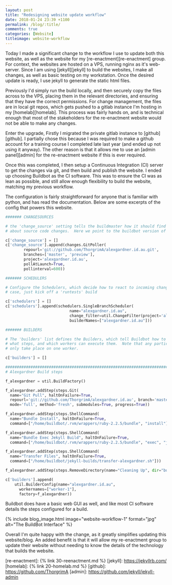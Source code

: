 ```yaml
---
layout: post
title: "Redesigning website update workflow"
date: 2018-01-24 23:39 +1100
permalink: /blog/:title/
comments: true
categories: [Website]
titleimage: website-workflow
---
```


Today I made a significant change to the workflow I use to update both this website, as well as the website for my [re-enactment][re-enactment] group. For context, the websites are hosted on a VPS, running nginx as it's web-server. Since I am using [jekyll][jekyll] to build the websites, I make all changes, as well as basic testing on my workstation. Once the desired update is ready, I use jekyll to generate the static html files.

Previously I'd simply run the build locally, and then securely copy the files across to the VPS, placing them in the relevant directories, and ensuring that they have the correct permissions. For change management, the files are in local git repos, which gets pushed to a gitlab instance I'm hosting in my [homelab][homelab]. This process was fairly hands on, and is technical enough that most of the stakeholders for the re-enactment website would not be able to make any changes.

Enter the upgrade, Firstly I migrated the private gitlab instance to [github][github]. I partially chose this because I was required to make a github account for a training course I completed late last year (and ended up not using it anyway). The other reason is that it allows me to use an [admin panel][admin] for the re-enactment website if this is ever required.

Once this was completed, I then setup a Continuous Integration (CI) server to get the changes via git, and then build and publish the website. I ended up choosing Buildbot as the CI software. This was to ensure the CI was as lean as possible, and still allow enough flexibility to build the website, matching my previous workflow.

The configuration is fairly straightforward for anyone that is familiar with python, and has read the documentation. Below are some excerpts of the config that powers this website.

```python
####### CHANGESOURCES

# the 'change_source' setting tells the buildmaster how it should find out
# about source code changes.  Here we point to the buildbot version of a python hello-world project.

c['change_source'] = []
c['change_source'].append(changes.GitPoller(
        repourl='git://github.com/ThorgrimA/alexgardner.id.au.git',
        branches=['master', 'preview'],
        project='alexgardner.id.au',
        pollAtLaunch=True,
        pollinterval=600))

####### SCHEDULERS

# Configure the Schedulers, which decide how to react to incoming changes.  In this
# case, just kick off a 'runtests' build

c['schedulers'] = []
c['schedulers'].append(schedulers.SingleBranchScheduler(
                            name="alexgardner.id.au",
                            change_filter=util.ChangeFilter(project='alexgardner.id.au', branch='master'),
                            builderNames=["alexgardner.id.au"]))
```

```python
####### BUILDERS

# The 'builders' list defines the Builders, which tell Buildbot how to perform a build:
# what steps, and which workers can execute them.  Note that any particular build will
# only take place on one worker.

c['builders'] = []

##############################################################################################
# Alexgardner Build steps

f_alexgardner = util.BuildFactory()

f_alexgardner.addStep(steps.Git(
  name="Git Pull", haltOnFailure=True,
  repourl='git://github.com/ThorgrimA/alexgardner.id.au', branch='master',
  mode='full', method='fresh', submodules=True, progress=True))

f_alexgardner.addStep(steps.ShellCommand(
  name="Bundle Install", haltOnFailure=True,
  command=["/home/buildbot/.rvm/wrappers/ruby-2.2.5/bundle", "install"]))

f_alexgardner.addStep(steps.ShellCommand(
  name="Bundle Exec Jekyll Build", haltOnFailure=True,
  command=["/home/buildbot/.rvm/wrappers/ruby-2.2.5/bundle", "exec", "jekyll", "build"]))

f_alexgardner.addStep(steps.ShellCommand(
  name="Transfer Files", haltOnFailure=True,
  command=["/home/buildbot/jekyll-builds/transfer-alexgardner.sh"]))

f_alexgardner.addStep(steps.RemoveDirectory(name="Cleaning Up", dir="build"))

c['builders'].append(
    util.BuilderConfig(name="alexgardner.id.au",
      workernames=["worker-1"],
      factory=f_alexgardner))
```

Buildbot does have a basic web GUI as well, and like most CI software details the steps configured for a build.

{% include blog_image.html image="website-workflow-1" format="jpg" alt="The BuildBot Interface" %}

Overall I'm quite happy with the change, as it greatly simplifies updating this website/blog. An added benefit is that it will allow my re-enactment group to update their website without needing to know the details of the technology that builds the website.

[re-enactment]: {% link 30-reenactment.md %}
[jekyll]:       https://jekyllrb.com/
[homelab]:      {% link 20-homelab.md %}
[github]:       https://github.com/ThorgrimA
[admin]:        https://github.com/jekyll/jekyll-admin

